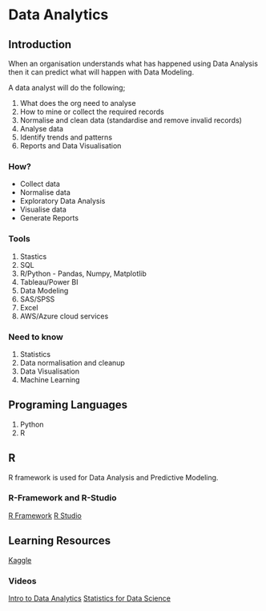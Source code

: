# Data Analytics

## Introduction

When an organisation understands what has happened using Data Analysis then it can predict what will happen with Data Modeling. 

A data analyst will do the following;

1. What does the org need to analyse
2. How to mine or collect the required records
3. Normalise and clean data (standardise and remove invalid records)
4. Analyse data
5. Identify trends and patterns
6. Reports and Data Visualisation

### How?

- Collect data
- Normalise data
- Exploratory Data Analysis
- Visualise data
- Generate Reports

### Tools

1. Stastics
2. SQL
3. R/Python - Pandas, Numpy, Matplotlib
4. Tableau/Power BI
5. Data Modeling
6. SAS/SPSS
7. Excel
8. AWS/Azure cloud services

### Need to know

1. Statistics
2. Data normalisation and cleanup
3. Data Visualisation
4. Machine Learning

## Programing Languages

1. Python
2. R

## R

R framework is used for Data Analysis and Predictive Modeling.

### R-Framework and R-Studio

[R Framework](https://cran.r-project.org/mirrors.html)
[R Studio](https://www.rstudio.com/)

## Learning Resources

[Kaggle](https://www.kaggle.com)

### Videos

[Intro to Data Analytics](https://www.youtube.com/watch?v=fWE93St-RaQ)
[Statistics for Data Science](https://youtu.be/oT87O0VQRi8)
